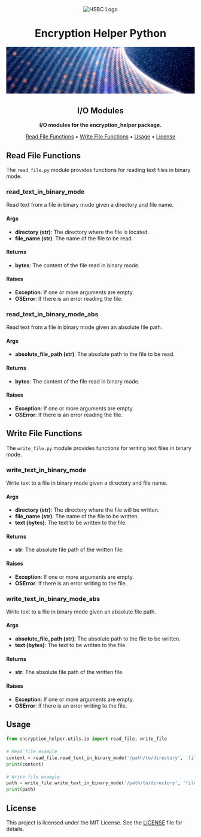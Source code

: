 <!-- markdownlint-disable MD033 MD041 -->
<p align="center">
  <img src="https://www.hsbc.com/-/files/hsbc/header/hsbc-logo-200x25.svg" alt="HSBC Logo" width="200" title="HSBC Logo">
</p>

<h1 align="center">Encryption Helper Python</h1>

<p align="center">
  <img src="../../../assets/banner.jpg" alt="Encryption Helper Banner">
</p>

<h2 align="center">I/O Modules</h2>

<p align="center">
  <strong>I/O modules for the encryption_helper package.</strong>
</p>

<p align="center">
  <a href="#read-file-functions">Read File Functions</a> •
  <a href="#write-file-functions">Write File Functions</a> •
  <a href="#usage">Usage</a> •
  <a href="#license">License</a>
</p>
<!-- markdownlint-enable MD033 MD041 -->

## Read File Functions

The `read_file.py` module provides functions for reading text files in binary mode.

### read_text_in_binary_mode

Read text from a file in binary mode given a directory and file name.

#### Args

- **directory (str)**: The directory where the file is located.
- **file_name (str)**: The name of the file to be read.

#### Returns

- **bytes**: The content of the file read in binary mode.

#### Raises

- **Exception**: If one or more arguments are empty.
- **OSError**: If there is an error reading the file.

### read_text_in_binary_mode_abs

Read text from a file in binary mode given an absolute file path.

#### Args

- **absolute_file_path (str)**: The absolute path to the file to be read.

#### Returns

- **bytes**: The content of the file read in binary mode.

#### Raises

- **Exception**: If one or more arguments are empty.
- **OSError**: If there is an error reading the file.

## Write File Functions

The `write_file.py` module provides functions for writing text files in binary mode.

### write_text_in_binary_mode

Write text to a file in binary mode given a directory and file name.

#### Args

- **directory (str)**: The directory where the file will be written.
- **file_name (str)**: The name of the file to be written.
- **text (bytes)**: The text to be written to the file.

#### Returns

- **str**: The absolute file path of the written file.

#### Raises

- **Exception**: If one or more arguments are empty.
- **OSError**: If there is an error writing to the file.

### write_text_in_binary_mode_abs

Write text to a file in binary mode given an absolute file path.

#### Args

- **absolute_file_path (str)**: The absolute path to the file to be written.
- **text (bytes)**: The text to be written to the file.

#### Returns

- **str**: The absolute file path of the written file.

#### Raises

- **Exception**: If one or more arguments are empty.
- **OSError**: If there is an error writing to the file.

## Usage

```python
from encryption_helper.utils.io import read_file, write_file

# Read file example
content = read_file.read_text_in_binary_mode('/path/to/directory', 'file.txt')
print(content)

# Write file example
path = write_file.write_text_in_binary_mode('/path/to/directory', 'file.txt', b'test data')
print(path)
```

## License

This project is licensed under the MIT License. See the [LICENSE](../../../LICENSE) file for details.
